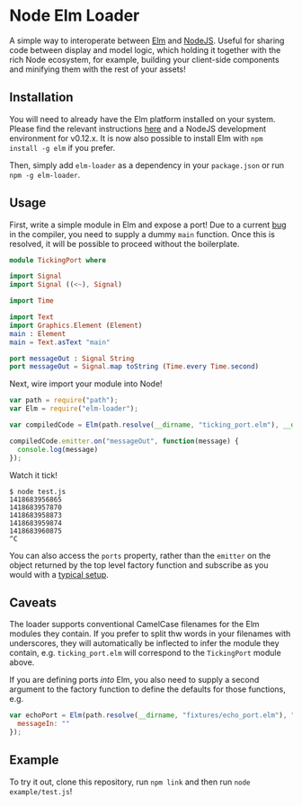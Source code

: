 Node Elm Loader
===============

A simple way to interoperate between [Elm](http://elm-lang.org/) and [NodeJS](http://nodejs.org/).
Useful for sharing code between display and model logic, which holding it together with the rich
Node ecosystem, for example, building your client-side components and minifying them with the rest
of your assets!

Installation
------------

You will need to already have the Elm platform installed on your system. Please find the relevant
instructions [here](http://elm-lang.org/Install.elm) and a NodeJS development environment for v0.12.x.
It is now also possible to install Elm with `npm install -g elm` if you prefer.

Then, simply add `elm-loader` as a dependency in your `package.json` or run `npm -g elm-loader`.

Usage
-----

First, write a simple module in Elm and expose a port! Due to a current
[bug](https://github.com/elm-lang/elm-compiler/issues/856) in the compiler, you need to supply a
dummy `main` function. Once this is resolved, it will be possible to proceed without the boilerplate.

``` Elm
module TickingPort where

import Signal
import Signal ((<~), Signal)

import Time

import Text
import Graphics.Element (Element)
main : Element
main = Text.asText "main"

port messageOut : Signal String
port messageOut = Signal.map toString (Time.every Time.second)
```

Next, wire import your module into Node!

``` JavaScript
var path = require("path");
var Elm = require("elm-loader");

var compiledCode = Elm(path.resolve(__dirname, "ticking_port.elm"), __dirname);

compiledCode.emitter.on("messageOut", function(message) {
  console.log(message)
});
```

Watch it tick!

```
$ node test.js
1418683956865
1418683957870
1418683958873
1418683959874
1418683960875
^C
```

You can also access the `ports` property, rather than the `emitter` on the object
returned by the top level factory function and subscribe as you would with a
[typical setup](http://elm-lang.org/learn/Ports.elm).

Caveats
-------

The loader supports conventional CamelCase filenames for the Elm modules they contain.
If you prefer to split thw words in your filenames with underscores, they will automatically
be inflected to infer the module they contain, e.g. `ticking_port.elm` will correspond to the
`TickingPort` module above.

If you are defining ports *into* Elm, you also need to supply a second argument to the factory
function to define the defaults for those functions, e.g.

```Javascript
var echoPort = Elm(path.resolve(__dirname, "fixtures/echo_port.elm"), "fixtures", {
  messageIn: ""
});
```

Example
-------

To try it out, clone this repository, run `npm link` and then run `node example/test.js`!
